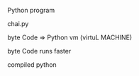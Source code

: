 Python program

chai.py

byte Code => Python vm (virtuL MACHINE)

byte Code runs faster

compiled python
